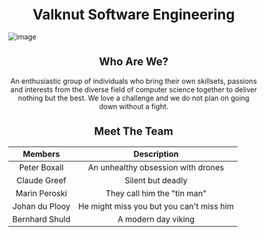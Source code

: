 # <center> Valknut Software Engineering </center> #

![image](https://upload.wikimedia.org/wikipedia/commons/thumb/b/ba/Valknut.svg/1200px-Valknut.svg.png)

## <center> Who Are We? </center> ##

<center> An enthusiastic group of individuals who bring their own skillsets, passions and interests from the diverse field of computer science together to deliver nothing but the best. We love a challenge and we do not plan on going down without a fight. </center>  

## <center> Meet The Team </center> ##

<center>

| Members  | Description |
| :-:      | :-:         |
| Peter Boxall | An unhealthy obsession with drones |
| Claude Greef | Silent but deadly |
| Marin Peroski | They call him the "tin man" |
| Johan du Plooy | He might miss you but you can't miss him |
| Bernhard Shuld | A modern day viking |

</center>
